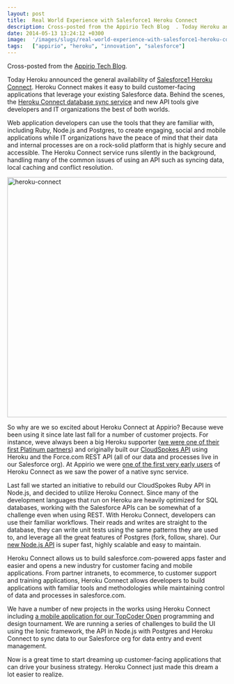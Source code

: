 ```yaml
---
layout: post
title:  Real World Experience with Salesforce1 Heroku Connect
description: Cross-posted from the Appirio Tech Blog  . Today Heroku announced the general availability of Salesforce1 Heroku Connect . Heroku Connect makes it easy to build customer-facing applications that leverage your existing Salesforce data. Behind the scenes, the Heroku Connect database sync service  and new API tools give developers and IT organizations the best of both worlds. Web application developers can use the tools that they are familiar with, including Ruby, Node.js and Postgres, to create en
date: 2014-05-13 13:24:12 +0300
image:  '/images/slugs/real-world-experience-with-salesforce1-heroku-connect.jpg'
tags:   ["appirio", "heroku", "innovation", "salesforce"]
---
```

<p>Cross-posted from the <a href="http://appirio.com/category/tech-blog/2014/05/real-world-experience-salesforce1-heroku-connect/" target="_blank">Appirio Tech Blog</a>.</p>
<p>Today Heroku announced the general availability of <a href="https://blog.heroku.com/archives/2014/5/13/introducing_heroku_connect">Salesforce1 Heroku Connect</a>. Heroku Connect makes it easy to build customer-facing applications that leverage your existing Salesforce data. Behind the scenes, the <a href="https://devcenter.heroku.com/articles/herokuconnect">Heroku Connect database sync service</a> and new API tools give developers and IT organizations the best of both worlds.</p>
<p>Web application developers can use the tools that they are familiar with, including Ruby, Node.js and Postgres, to create engaging, social and mobile applications while IT organizations have the peace of mind that their data and internal processes are on a rock-solid platform that is highly secure and accessible. The Heroku Connect service runs silently in the background, handling many of the common issues of using an API such as syncing data, local caching and conflict resolution.</p>
<p><img src="http://res.cloudinary.com/blog-jeffdouglas-com/image/upload/v1400327572/heroku-connect_x4mesd.png" alt="heroku-connect" width="550" class="size-full wp-image-5169" /></p>
<p>So why are we so excited about Heroku Connect at Appirio? Because weve been using it since late last fall for a number of customer projects. For instance, weve always been a big Heroku supporter (<a href="https://partners.heroku.com/appirio">we were one of their first Platinum partners</a>) and originally built our <a href="https://github.com/cloudspokes/cs-api">CloudSpokes API</a> using Heroku and the Force.com REST API (all of our data and processes live in our Salesforce org). At Appirio we were <a href="/2013/12/06/what-does-heroku1-mean-for-developers/">one of the first very early users</a> of Heroku Connect as we saw the power of a native sync service.</p>
<p>Last fall we started an initiative to rebuild our CloudSpokes Ruby API in Node.js, and decided to utilize Heroku Connect. Since many of the development languages that run on Heroku are heavily optimized for SQL databases, working with the Salesforce APIs can be somewhat of a challenge even when using REST. With Heroku Connect, developers can use their familiar workflows. Their reads and writes are straight to the database, they can write unit tests using the same patterns they are used to, and leverage all the great features of Postgres (fork, follow, share). Our <a href="https://github.com/cloudspokes/cs-api-node">new Node.js API</a> is super fast, highly scalable and easy to maintain.</p>
<p>Heroku Connect allows us to build salesforce.com-powered apps faster and easier and opens a new industry for customer facing and mobile applications. From partner intranets, to ecommerce, to customer support and training applications, Heroku Connect allows developers to build applications with familiar tools and methodologies while maintaining control of data and processes in salesforce.com. </p>
<p>We have a number of new projects in the works using Heroku Connect including <a href="http://community.topcoder.com/tco14/overview/win-tco-trips/mashathon/">a mobile application for our TopCoder Open</a> programming and design tournament. We are running a series of challenges to build the UI using the Ionic framework, the API in Node.js with Postgres and Heroku Connect to sync data to our Salesforce org for data entry and event management.</p>
<p>Now is a great time to start dreaming up customer-facing applications that can drive your business strategy. Heroku Connect just made this dream a lot easier to realize.</p>
